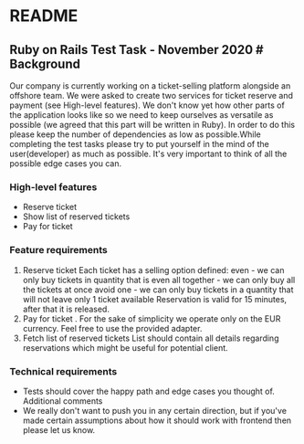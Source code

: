 # README

## Ruby on Rails Test Task - November 2020 # Background

Our company is currently working on a ticket-selling platform alongside an offshore team.
We were asked to create two services for ticket reserve and payment (see High-level features).
We don't know yet how other parts of the application looks like so we need to keep ourselves as versatile as possible (we agreed that this part will be written in Ruby). In order to do this please keep the number of dependencies as low as possible.While completing the test tasks please try to put yourself in the mind of the user(developer) as much as possible. It's very important to think of all the possible edge cases you can.

### High-level features
- Reserve ticket
- Show list of reserved tickets
- Pay for ticket

### Feature requirements

1. Reserve ticket
Each ticket has a selling option defined:
even - we can only buy tickets in quantity that is even
all together - we can only buy all the tickets at once
avoid one - we can only buy tickets in a quantity that will not leave only 1 ticket available Reservation is valid for 15 minutes, after that it is released.
2. Pay for ticket
. For the sake of simplicity we operate only on the EUR currency. Feel free to use the provided adapter.
3. Fetch list of reserved tickets
List should contain all details regarding reservations which might be useful for potential client.

### Technical requirements
- Tests should cover the happy path and edge cases you thought of.
Additional comments
- We really don't want to push you in any certain direction, but if you've made certain assumptions about how it should work with frontend then please let us know.
